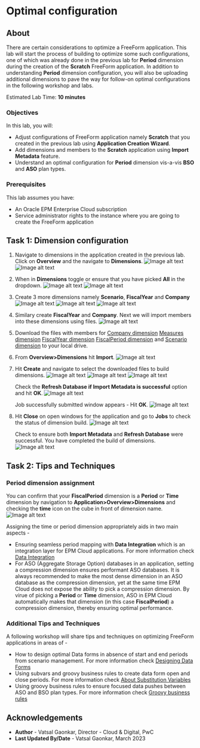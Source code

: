 # Optimal configuration

## About

There are certain considerations to optimize a FreeForm application. This lab will start the process of building to optimize some such configurations, one of which was already done in the previous lab for **Period** dimension during the creation of the **Scratch** FreeForm application. In addition to understanding **Period** dimension configuration, you will also be uploading additional dimensions to pave the way for follow-on optimal configurations in the following workshop and labs.

Estimated Lab Time: **10 minutes**

### Objectives

In this lab, you will:
* Adjust configurations of FreeForm application namely **Scratch** that you created in the previous lab using **Application Creation Wizard**.
* Add dimensions and members to the **Scratch** application using **Import Metadata** feature.
* Understand an optimal configuration for **Period** dimension vis-a-vis **BSO** and **ASO** plan types.

### Prerequisites

This lab assumes you have:
* An Oracle EPM Enterprise Cloud subscription
* Service administrator rights to the instance where you are going to create the FreeForm application


## Task 1: Dimension configuration

1. Navigate to dimensions in the application created in the previous lab. Click on **Overview** and the navigate to **Dimensions**.
	![Image alt text](images/appoverview.png)
	![Image alt text](images/appdimensions.png)

2. When in **Dimensions** toggle or ensure that you have picked **All** in the dropdown.
	![Image alt text](images/alldimensions.png)
	![Image alt text](images/measureaccount.png)

3. Create 3 more dimensions namely **Scenario**, **FiscalYear** and **Company**
    ![Image alt text](images/createdim.png)
	![Image alt text](images/scenariodim.png)
	![Image alt text](images/scenariocreated.png)

4. Similary create **FiscalYear** and **Company**. Next we will import members into these dimensions using files.
	![Image alt text](images/fiscalyearcompany.png)

5. Download the files with members for [Company dimension](files/Company.csv) [Measures dimension](files/Measures.csv) [FiscalYear dimension](files/FiscalYear.csv) [FiscalPeriod dimension](files/FiscalPeriod.csv) and [Scenario dimension](files/Scenario.csv) to your local drive. 

6. From **Overview>Dimensions** hit **Import**.
	![Image alt text](images/importdimensions.png)

7. Hit **Create** and navigate to select the downloaded files to build dimensions.
	![Image alt text](images/createimportjob.png)
	![Image alt text](images/choosedimfiles.png)
	![Image alt text](images/clickimport.png)
   
   Check the **Refresh Database if Import Metadata is successful** option and hit **OK**.
	![Image alt text](images/refreshoption.png)

   Job successfully submitted window appears - Hit **OK**.
   	![Image alt text](images/jobsubmitted.png)

8. Hit **Close** on open windows for the application and go to **Jobs** to check the status of dimension build.
	![Image alt text](images/jobs.png)
   
   Check to ensure both **Import Metadata** and **Refresh Database** were successful. You have completed the build of dimensions.
   ![Image alt text](images/jobsuccessful.png)
   

## Task 2: Tips and Techniques
### Period dimension assignment
You can confirm that your **FiscalPeriod** dimension is a **Period** or **Time** dimension by navigation to **Application>Overview>Dimensions** and checking the **time** icon on the cube in front of dimension name.
	![Image alt text](images/timedimension.png)

Assigning the time or period dimension appropriately aids in two main aspects - 
* Ensuring seamless period mapping with **Data Integration** which is an integration layer for EPM Cloud applications. For more information check  [Data Integration](https://docs.oracle.com/en/cloud/saas/enterprise-performance-management-common/diepm/integrations_about_110x65a03764.html)
* For ASO (Aggregate Storage Option) databases in an application, setting a compression dimension ensures performant ASO databases. It is always recommended to make the most dense dimension in an ASO database as the compression dimension, yet at the same time EPM Cloud does not expose the ability to pick a compression dimension. By virue of picking a **Period** or **Time** dimension, ASO in EPM Cloud automatically makes that dimension (in this case **FiscalPeriod**) a compression dimension, thereby ensuring optimal performance.

### Additional Tips and Techniques
A following workshop will share tips and techniques on optimizing FreeForm applications in areas of - 
* How to design optimal Data forms in absence of start and end periods from scenario management. For more information check [Designing Data Forms](https://docs.oracle.com/en/cloud/saas/planning-budgeting-cloud/pfusa/forms.html)
* Using subvars and groovy business rules to create data form open and close periods. For more information check [About Substitution Variables](https://docs.oracle.com/en/cloud/saas/planning-budgeting-cloud/pfusa/about_substitution_variables.html)
* Using groovy business rules to ensure focused data pushes between ASO and BSO plan types. For more information check [Groovy business rules](https://www.oracle.com/webfolder/technetwork/tutorials/obe/cloud/epm/Groovy/Introduction/index.html)

## Acknowledgements
* **Author** - Vatsal Gaonkar, Director - Cloud & Digital, PwC
* **Last Updated By/Date** - Vatsal Gaonkar, March 2023